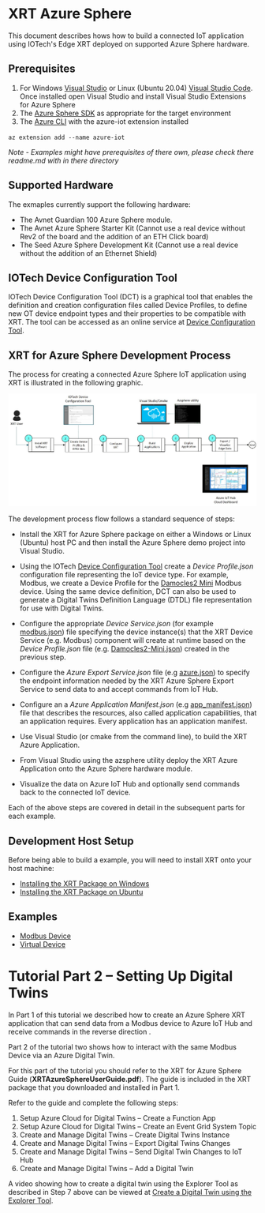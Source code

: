 # XRT Azure Sphere

This document describes hows how to build a connected IoT application using IOTech's Edge XRT deployed on supported Azure Sphere hardware.

## Prerequisites

1. For Windows [Visual Studio](https://visualstudio.microsoft.com/downloads/) or Linux (Ubuntu 20.04) [Visual Studio Code](https://code.visualstudio.com/download}). Once installed open Visual Studio and install Visual Studio Extensions for Azure Sphere
2. The [Azure Sphere SDK](https://docs.microsoft.com/en-us/azure-sphere/install/overview) as appropriate for the target environment
3. The [Azure CLI](https://docs.microsoft.com/en-us/cli/azure/install-azure-cli) with the azure-iot extension installed

`az extension add --name azure-iot`

*Note - Examples might have prerequisites of there own, please check there readme.md with in there directory* 

## Supported Hardware
The exmaples currently support the following hardware:

* The Avnet Guardian 100 Azure Sphere module.
* The Avnet Azure Sphere Starter Kit (Cannot use a real device without Rev2 of the board and the addition of an ETH Click board)
* The Seed Azure Sphere Development Kit (Cannot use a real device without the addition of an Ethernet Shield)

## IOTech Device Configuration Tool

IOTech Device Configuration Tool (DCT) is a graphical tool that enables the definition and creation configuration files called Device Profiles, to define new OT device endpoint types and their properties to be compatible with XRT. The tool can be accessed as an online service at [Device Configuration Tool](https://dct.iotechsys.com/).

## XRT for Azure Sphere Development Process

The process for creating a connected Azure Sphere IoT application using XRT is illustrated in the following graphic.

![Azure Development Process](docs/images/AzureDevProcess.jpg)

The development process flow follows a standard sequence of steps:

* Install the XRT for Azure Sphere package on either a Windows or Linux (Ubuntu) host PC and then install the Azure Sphere demo project into Visual Studio.

* Using the IOTech [Device Configuration Tool](https://dct.iotechsys.com/) create a *Device Profile.json* configuration file representing the IoT device type. For example, Modbus, we create a Device Profile for the [Damocles2 Mini](https://www.hw-group.com/device/damocles2-mini) Modbus device. Using the same device definition, DCT can also be used to generate a Digital Twins Definition Language (DTDL) file representation for use with Digital Twins.

* Configure the appropriate *Device Service.json* (for example [modbus.json](config/modbus.json)) file specifying the device instance(s) that the XRT Device Service (e.g. Modbus) component will create at runtime based on the *Device Profile.json* file (e.g. [Damocles2-Mini.json](Damocles2-Mini.json)) created in the previous step.

* Configure the *Azure Export Service.json* file (e.g [azure.json](config/azure.json)) to specify the endpoint information needed by the XRT Azure Sphere Export Service to send data to and accept commands from IoT Hub. 

* Configure an a *Azure Application Manifest.json* (e.g [app_manifest.json](app_manifest.json)) file that describes the resources, also called application capabilities, that an application requires. Every application has an application manifest.

* Use Visual Studio (or cmake from the command line), to build the XRT Azure Application.

* From Visual Studio using the azsphere utility deploy the XRT Azure Application onto the Azure Sphere hardware module.

* Visualize the data on Azure IoT Hub and optionally send commands back to the connected IoT device.

Each of the above steps are covered in detail in the subsequent parts for each example.

## Development Host Setup

Before being able to build a example, you will need to install XRT
onto your host machine:

* [Installing the XRT Package on Windows](docs/windows-installation.md)
* [Installing the XRT Package on Ubuntu](docs/ubuntu-installation.md)

## Examples

* [Modbus Device](docs/modbus-example.md)
* [Virtual Device](docs/virtual-example.md)

# Tutorial Part 2 – Setting Up Digital Twins

In Part 1 of this tutorial we described how to create an Azure Sphere XRT application that can send data from a Modbus device to Azure IoT Hub and receive commands in the reverse direction .

Part 2 of the tutorial two shows how to interact with the same Modbus Device via an Azure Digital Twin.

For this part of the tutorial you should refer to the XRT for Azure Sphere Guide (**XRTAzureSphereUserGuide.pdf**). The guide is included in the XRT package that you downloaded and installed in Part 1.

Refer to the guide and complete the following steps:
1.	Setup Azure Cloud for Digital Twins – Create a Function App
2.	Setup Azure Cloud for Digital Twins – Create an Event Grid System Topic
3.	Create and Manage Digital Twins – Create Digital Twins Instance
4.	Create and Manage Digital Twins – Export Digital Twins Changes
5.	Create and Manage Digital Twins – Send Digital Twin Changes to IoT Hub
6.	Create and Manage Digital Twins – Add a Digital Twin

A video showing how to create a digital twin using the Explorer Tool as described in Step 7 above can be viewed at [Create a Digital Twin using the Explorer Tool](https://www.youtube.com/watch?v=CqTDkRXtsUU&feature=youtu.be).
